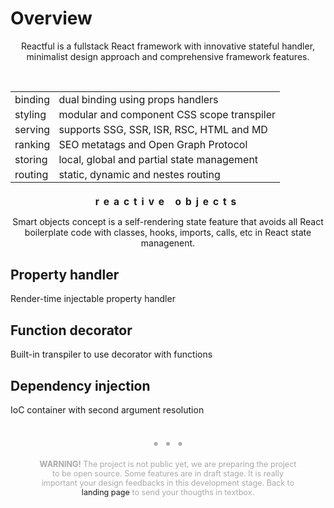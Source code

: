 <script src='../@assets/js/index.js'></script>
<script src='default.js'></script>
<style>@import url(default.css);</style> 
<style>
table td { padding:2px 7px;  }

[smart-object] {
   letter-spacing: 7px;
   font-size: 1.1em;
}
</style> 

# Overview
 
<center>

Reactful is a fullstack React framework with innovative stateful handler, minimalist design approach and comprehensive framework features. 

<br/>

|         |                                            |
| ------- | ------------------------------------------ |
| binding | dual binding using props handlers        |
| styling | modular and component CSS scope transpiler |
| serving | supports SSG, SSR, ISR, RSC, HTML and MD   |
| ranking | SEO metatags and Open Graph Protocol       |
| storing | local, global and partial state management |
| routing | static, dynamic and nestes routing         |

</center>

<center>
<h2 upper smart-object>reactive objects</h2>

Smart objects concept is a self-rendering state feature that avoids all React boilerplate code with classes, hooks, imports, calls, etc in React state managenent. 

</center>
<section cols='3' divs><aside right>

## Property handler

Render-time injectable property handler

</aside><aside center>

## Function decorator

Built-in transpiler to use decorator with functions

</aside><aside left>

## Dependency injection

IoC container with second argument resolution

</aside></section>

<center style='zoom:0.9; color:#AAA; padding: 0 50px;'>
<b style='font-weight:bolder; font-size: 2.5rem'>. . .</b>

**WARNING!** The project is not public yet, we are preparing the project to be open source. Some features are in draft stage. It is really important your design feedbacks in this development stage. Back to <a ignore onclick='gotoLandingPage()'>landing page</a> to send your thougths in textbox.

</center>